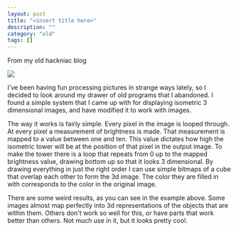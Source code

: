 ```yaml
---
layout: post
title: "<insert title here>"
description: ""
category: "old"
tags: []
---
```



From my old hackniac blog


![](http://hackniac.com/images/relic/isomage.png)

I've been having fun processing pictures in strange ways lately, so I decided to look around my drawer of old programs that I abandoned. I found a simple system that I came up with for displaying isometric 3 dimensional images, and have modified it to work with images.

The way it works is fairly simple. Every pixel in the image is looped through. At every pixel a measurement of brightness is made. That measurement is mapped to a value between one and ten. This value dictates how high the isometric tower will be at the position of that pixel in the output image. To make the tower there is a loop that repeats from 0 up to the mapped brightness value, drawing bottom up so that it looks 3 dimensional. By drawing everything in just the right order I can use simple bitmaps of a cube that overlap each other to form the 3d image. The color they are filled in with corresponds to the color in the original image.

There are some weird results, as you can see in the example above. Some images almost map perfectly into 3d representations of the objects that are within them. Others don't work so well for this, or have parts that work better than others. Not much use in it, but it looks pretty cool.
